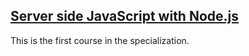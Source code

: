 ## [Server side JavaScript with Node.js](https://www.coursera.org/learn/server-side-javascript-with-nodejs?specialization=restful-microservices-using-node-js-and-express)

This is the first course in the specialization.